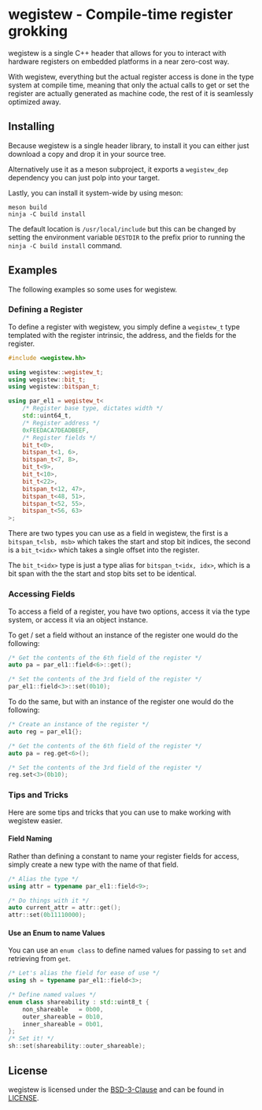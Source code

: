 # wegistew - Compile-time register grokking

wegistew is a single C++ header that allows for you to interact with hardware registers on embedded platforms in a near zero-cost way.

With wegistew, everything but the actual register access is done in the type system at compile time, meaning that only the actual calls to get or set the register are actually generated as machine code, the rest of  it is seamlessly optimized away.

## Installing

Because wegistew is a single header library, to install it you can either just download a copy and drop it in your source tree.

Alternatively use it as a meson subproject, it exports a `wegistew_dep` dependency you can just polp into your target.

Lastly, you can install it system-wide by using meson:

```
meson build
ninja -C build install
```

The default location is `/usr/local/include` but this can be changed by setting the environment variable `DESTDIR` to the prefix prior to running the `ninja -C build install` command.

## Examples

The following examples so some uses for wegistew.

### Defining a Register

To define a register with wegistew, you simply define a `wegistew_t` type templated with the register intrinsic, the address, and the fields for the register.

```cpp
#include <wegistew.hh>

using wegistew::wegistew_t;
using wegistew::bit_t;
using wegistew::bitspan_t;

using par_el1 = wegistew_t<
	/* Register base type, dictates width */
	std::uint64_t,
	/* Register address */
	0xFEEDACA7DEADBEEF,
	/* Register fields */
	bit_t<0>,
	bitspan_t<1, 6>,
	bitspan_t<7, 8>,
	bit_t<9>,
	bit_t<10>,
	bit_t<22>,
	bitspan_t<12, 47>,
	bitspan_t<48, 51>,
	bitspan_t<52, 55>,
	bitspan_t<56, 63>
>;
```

There are two types you can use as a field in wegistew, the first is a `bitspan_t<lsb, msb>` which takes the start and stop bit indices, the second is a `bit_t<idx>` which takes a single offset into the register.

The `bit_t<idx>` type is just a type alias for `bitspan_t<idx, idx>`, which is a bit span with the the start and stop bits set to be identical.

### Accessing Fields

To access a field of a register, you have two options, access it via the type system, or access it via an object instance.

To get / set a field without an instance of the register one would do the following:

```cpp
/* Get the contents of the 6th field of the register */
auto pa = par_el1::field<6>::get();

/* Set the contents of the 3rd field of the register */
par_el1::field<3>::set(0b10);

```

To do the same, but with an instance of the register one would do the following:

```cpp
/* Create an instance of the register */
auto reg = par_el1{};

/* Get the contents of the 6th field of the register */
auto pa = reg.get<6>();

/* Set the contents of the 3rd field of the register */
reg.set<3>(0b10);

```

### Tips and Tricks

Here are some tips and tricks that you can use to make working with wegistew easier.

#### Field Naming

Rather than defining a constant to name your register fields for access, simply create a new type with the name of that field.

```cpp
/* Alias the type */
using attr = typename par_el1::field<9>;

/* Do things with it */
auto current_attr = attr::get();
attr::set(0b11110000);

```

#### Use an Enum to name Values

You can use an `enum class` to define named values for passing to `set` and retrieving from `get`.

```cpp
/* Let's alias the field for ease of use */
using sh = typename par_el1::field<3>;

/* Define named values */
enum class shareability : std::uint8_t {
	non_shareable   = 0b00,
	outer_shareable = 0b10,
	inner_shareable = 0b01,
};
/* Set it! */
sh::set(shareability::outer_shareable);
```

## License

wegistew is licensed under the [BSD-3-Clause](https://spdx.org/licenses/BSD-3-Clause.html) and can be found in [LICENSE](LICENSE).
